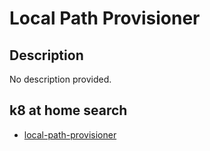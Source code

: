 # Local Path Provisioner

## Description

No description provided.

## k8 at home search

- [local-path-provisioner](https://nanne.dev/k8s-at-home-search/#/local-path-provisioner)
